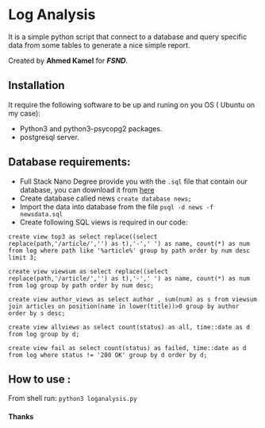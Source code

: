 # Log Analysis

It is a simple python script that connect to a database and query specific data from some tables to generate a nice simple report.

Created by **Ahmed Kamel** for _**FSND**_.

## Installation
It require the following software to be up and runing on you OS ( Ubuntu on my case):
* Python3 and python3-psycopg2 packages.
* postgresql server.

## Database requirements:
* Full Stack Nano Degree provide you with the `.sql` file that contain our database, you can download it from [here](https://d17h27t6h515a5.cloudfront.net/topher/2016/August/57b5f748_newsdata/newsdata.zip)
* Create database called news `create database news;`
* Import the data into database from the file `psql -d news -f newsdata.sql`
* Create following SQL views is required in our code:

`create view top3 as
select replace((select replace(path,'/article/','') as t),'-',' ') as name, count(*) as num from log where path like '%article%' group by path order by num desc limit 3;`

`create view viewsum as
select replace((select replace(path,'/article/','') as t),'-',' ') as name, count(*) as num from log group by path order by num desc;`

`create view author_views as
select author , sum(num) as s from viewsum join articles on position(name in lower(title))>0 group by author order by s desc;`

`create view allviews as
select count(status) as all, time::date as d from log group by d;`

`create view fail as
select count(status) as failed, time::date as d from log where status != '200 OK' group by d order by d;`

## How to use :
From shell run: `python3 loganalysis.py`

#### Thanks
